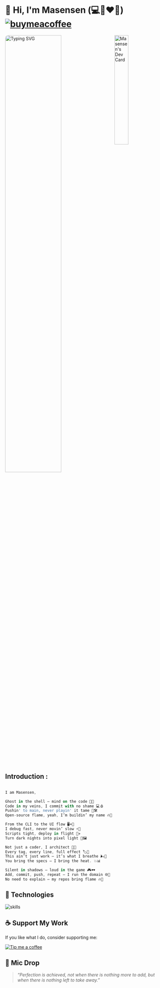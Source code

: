 # 👋 Hi, I'm Masensen (💻🐧❤️‍🔥) [![buymeacoffee](https://img.shields.io/badge/Buy%20Me%20a%20Coffee-%E2%9D%A4-%237b3fe4.svg?&logo=buymeacoffee&logoColor=white&labelColor=181717&style=flat-square)](https://www.buymeacoffee.com/m4sensen)


<!-- markdownlint-disable MD033 -->

<a href="https://app.daily.dev/m4sensen">
<img src="https://api.daily.dev/devcards/v2/IxO1pc7g05jmc7GU6q8tg.png?r=e00&type=default" style="min-width: 150px; max-width: 200px; width: 30%" align="right" alt="Masensen's Dev Card"/></a>

<a href="https://git.io/typing-svg"><img src="https://readme-typing-svg.demolab.com?font=Bitcount&pause=1000&color=00C950&background=000000&vCenter=true&width=435&lines=%E2%80%8A+++~%24+Hi%2C+I'm+Masensen.;%E2%80%8A+++~%24+Btw%2C+I+use+Arch+Linux.;%E2%80%8A+++~%24+No+GUI%3F+No+problem.;%E2%80%8A+++~%24+Build.+Break.+Rebuild.;%E2%80%8A+++~%24+Before+the+shell+blinks%2C+I+am." style="min-width: 300px; max-width: 600px; width: 60%; padding-left: ; border-radius: 10px;" alt="Typing SVG" /></a>

<!-- markdownlint-enable MD033 -->

## Introduction :
``` dart

I am Masensen,

Ghost in the shell — mind on the code 👻🧠
Code in my veins, I commit with no shame 💻🩸
Pushin' to main, never playin' it tame 🚀🛠️
Open-source flame, yeah, I’m buildin’ my name 🔥🧱

From the CLI to the UI flow 🖥️➡️🎨
I debug fast, never movin’ slow ⚡🐛
Scripts tight, deploy in flight 📜✈️
Turn dark nights into pixel light 🌙🖼️

Not just a coder, I architect 🧠📐
Every tag, every line, full effect 🏷️💯
This ain’t just work — it’s what I breathe 🌬️🔧
You bring the specs — I bring the heat. 💥📊

Silent in shadows — loud in the game 🎮🕶️
Add, commit, push, repeat — I run the domain 🌐🧩
No need to explain — my repos bring flame 🔥📁
```

## 🔧 Technologies

![skills](https://skillicons.dev/icons?i=mastodon,vscode,vscodium,html,css,js,nodejs,npm,git,github,react,nextjs,ts,tailwindcss,firebase,postman,mongodb,md,obsidian,linux,ubuntu,arch,bash,vim,py,docker,kubernetes,dart,flutter&theme=light)



## ☕ Support My Work

If you like what I do, consider supporting me:

[![Tip me a coffee](https://img.buymeacoffee.com/button-api/?text=Tip%20me%20a%20coffee&emoji=☕&slug=m4sensen&button_colour=FFDD00&font_colour=000000&font_family=Arial&outline_colour=000000&coffee_colour=ffffff)](https://www.buymeacoffee.com/m4sensen)


## 🎤 Mic Drop
> _“Perfection is achieved, not when there is nothing more to add, but when there is nothing left to take away.”_
